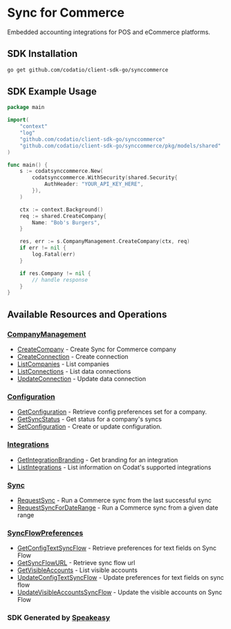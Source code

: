 # Sync for Commerce

Embedded accounting integrations for POS and eCommerce platforms.

<!-- Start SDK Installation -->
## SDK Installation

```bash
go get github.com/codatio/client-sdk-go/synccommerce
```
<!-- End SDK Installation -->

## SDK Example Usage
<!-- Start SDK Example Usage -->
```go
package main

import(
	"context"
	"log"
	"github.com/codatio/client-sdk-go/synccommerce"
	"github.com/codatio/client-sdk-go/synccommerce/pkg/models/shared"
)

func main() {
    s := codatsynccommerce.New(
        codatsynccommerce.WithSecurity(shared.Security{
            AuthHeader: "YOUR_API_KEY_HERE",
        }),
    )

    ctx := context.Background()    
    req := shared.CreateCompany{
        Name: "Bob's Burgers",
    }

    res, err := s.CompanyManagement.CreateCompany(ctx, req)
    if err != nil {
        log.Fatal(err)
    }

    if res.Company != nil {
        // handle response
    }
}
```
<!-- End SDK Example Usage -->

<!-- Start SDK Available Operations -->
## Available Resources and Operations


### [CompanyManagement](docs/companymanagement/README.md)

* [CreateCompany](docs/companymanagement/README.md#createcompany) - Create Sync for Commerce company
* [CreateConnection](docs/companymanagement/README.md#createconnection) - Create connection
* [ListCompanies](docs/companymanagement/README.md#listcompanies) - List companies
* [ListConnections](docs/companymanagement/README.md#listconnections) - List data connections
* [UpdateConnection](docs/companymanagement/README.md#updateconnection) - Update data connection

### [Configuration](docs/configuration/README.md)

* [GetConfiguration](docs/configuration/README.md#getconfiguration) - Retrieve config preferences set for a company.
* [GetSyncStatus](docs/configuration/README.md#getsyncstatus) - Get status for a company's syncs
* [SetConfiguration](docs/configuration/README.md#setconfiguration) - Create or update configuration.

### [Integrations](docs/integrations/README.md)

* [GetIntegrationBranding](docs/integrations/README.md#getintegrationbranding) - Get branding for an integration
* [ListIntegrations](docs/integrations/README.md#listintegrations) - List information on Codat's supported integrations

### [Sync](docs/sync/README.md)

* [RequestSync](docs/sync/README.md#requestsync) - Run a Commerce sync from the last successful sync
* [RequestSyncForDateRange](docs/sync/README.md#requestsyncfordaterange) - Run a Commerce sync from a given date range

### [SyncFlowPreferences](docs/syncflowpreferences/README.md)

* [GetConfigTextSyncFlow](docs/syncflowpreferences/README.md#getconfigtextsyncflow) - Retrieve preferences for text fields on Sync Flow
* [GetSyncFlowURL](docs/syncflowpreferences/README.md#getsyncflowurl) - Retrieve sync flow url
* [GetVisibleAccounts](docs/syncflowpreferences/README.md#getvisibleaccounts) - List visible accounts
* [UpdateConfigTextSyncFlow](docs/syncflowpreferences/README.md#updateconfigtextsyncflow) - Update preferences for text fields on sync flow
* [UpdateVisibleAccountsSyncFlow](docs/syncflowpreferences/README.md#updatevisibleaccountssyncflow) - Update the visible accounts on Sync Flow
<!-- End SDK Available Operations -->

### SDK Generated by [Speakeasy](https://docs.speakeasyapi.dev/docs/using-speakeasy/client-sdks)
